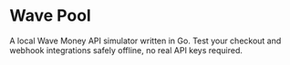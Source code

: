 # Wave Pool
A local Wave Money API simulator written in Go. Test your checkout and webhook integrations safely offline, no real API keys required.
